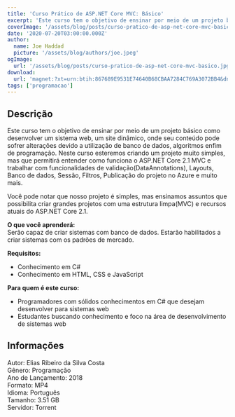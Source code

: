 ```yaml
---
title: 'Curso Prático de ASP.NET Core MVC: Básico'
excerpt: 'Este curso tem o objetivo de ensinar por meio de um projeto básico como desenvolver um sistema web, um site dinâmico, onde seu conteúdo pode sofrer alterações devido a utilização de banco de dados, algoritmos enfim de programação. Neste curso esteremos criando um projeto muito simples, mas'
coverImage: '/assets/blog/posts/curso-pratico-de-asp-net-core-mvc-basico.jpg'
date: '2020-07-20T03:00:00.000Z'
author:
  name: Joe Haddad
  picture: '/assets/blog/authors/joe.jpeg'
ogImage:
  url: '/assets/blog/posts/curso-pratico-de-asp-net-core-mvc-basico.jpg'
download:
  url: 'magnet:?xt=urn:btih:867689E9531E74640B68CBAA7284C769A3072BB4&dn=Curso%20pr%c3%a1tico%20de%20ASP.NET%20Core%20MVC%20-%20B%c3%a1sico&tr=udp%3a%2f%2ftracker.openbittorrent.com%3a1337%2fannounce&tr=udp%3a%2f%2ftracker.opentrackr.org%3a1337%2fannounce'
tags: ['programacao']
---
```

<h2>Descrição</h2>
<p></p><p>Este curso tem o objetivo de ensinar por meio de um projeto básico como desenvolver um sistema web, um site dinâmico, onde seu conteúdo pode sofrer alterações devido a utilização de banco de dados, algoritmos enfim de programação. Neste curso esteremos criando um projeto muito simples, mas que permitirá entender como funciona o ASP.NET Core 2.1 MVC e trabalhar com funcionalidades de validação(DataAnnotations), Layouts, Banco de dados, Sessão, Filtros, Publicação do projeto no Azure e muito mais.</p><p>Você pode notar que nosso projeto é simples, mas ensinamos assuntos que possibilita criar grandes projetos com uma estrutura limpa(MVC) e recursos atuais do ASP.NET Core 2.1.</p><p><strong>O que você aprenderá:</strong><br/>Serão capaz de criar sistemas com banco de dados. Estarão habilitados a criar sistemas com os padrões de mercado.</p><p><strong>Requisitos:</strong></p><ul><li>Conhecimento em C#</li><li>Conhecimento em HTML, CSS e JavaScript</li></ul><p><strong>Para quem é este curso:</strong></p><ul><li>Programadores com sólidos conhecimentos em C# que desejam desenvolver para sistemas web</li><li>Estudantes buscando conhecimento e foco na área de desenvolvimento de sistemas web</li></ul><h2>Informações</h2><p>Autor: Elias Ribeiro da Silva Costa<br/>Gênero: Programação<br/>Ano de Lançamento: 2018<br/>Formato: MP4<br/>Idioma: Português<br/>Tamanho: 3.51 GB<br/>Servidor: Torrent</p>